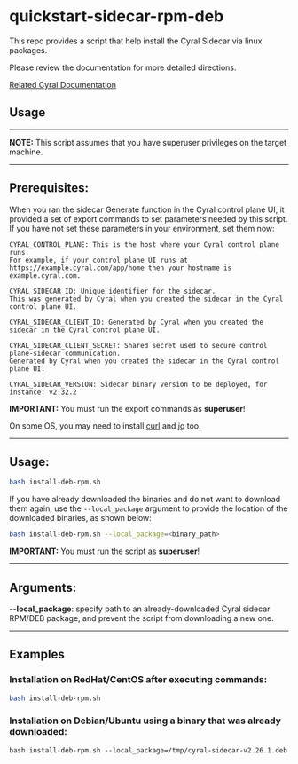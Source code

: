 # quickstart-sidecar-rpm-deb

This repo provides a script that help install the Cyral Sidecar via linux packages.

Please review the documentation for more detailed directions.

[Related Cyral Documentation](https://cyral.com/docs/sidecars/linux/install)

## Usage

---

**NOTE:** This script assumes that you have superuser privileges on the target machine.

---

## Prerequisites:

When you ran the sidecar Generate function in the Cyral control plane UI, it provided a set 
of export commands to set parameters needed by this script. If you have not set these parameters 
in your environment, set them now:

    CYRAL_CONTROL_PLANE: This is the host where your Cyral control plane runs. 
    For example, if your control plane UI runs at https://example.cyral.com/app/home then your hostname is example.cyral.com.

    CYRAL_SIDECAR_ID: Unique identifier for the sidecar. 
    This was generated by Cyral when you created the sidecar in the Cyral control plane UI.

    CYRAL_SIDECAR_CLIENT_ID: Generated by Cyral when you created the sidecar in the Cyral control plane UI.

    CYRAL_SIDECAR_CLIENT_SECRET: Shared secret used to secure control plane-sidecar communication. 
    Generated by Cyral when you created the sidecar in the Cyral control plane UI.

    CYRAL_SIDECAR_VERSION: Sidecar binary version to be deployed, for instance: v2.32.2

**IMPORTANT:** You must run the export commands as **superuser**!

On some OS, you may need to install [curl](https://curl.se/download.html) and [jq](https://stedolan.github.io/jq/download/) too.

---

## Usage:

```bash
bash install-deb-rpm.sh
```

If you have already downloaded the binaries and do not want to download them again, use the `--local_package` argument to provide the location of the downloaded binaries, as shown below:

```bash
bash install-deb-rpm.sh --local_package=<binary_path>
```

**IMPORTANT:** You must run the script as **superuser**!

---

## Arguments:

**--local_package**: specify path to an already-downloaded Cyral sidecar RPM/DEB package, and prevent the script from downloading a new one.

---

## Examples

### Installation on RedHat/CentOS after executing commands:

```bash
bash install-deb-rpm.sh
```

### Installation on Debian/Ubuntu using a binary that was already downloaded:

```base
bash install-deb-rpm.sh --local_package=/tmp/cyral-sidecar-v2.26.1.deb
```